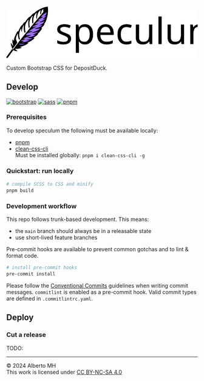 <!-- markdownlint-disable MD041 -->
![speculum logo](speculum.svg "speculum")

Custom Bootstrap CSS for DepositDuck.

## Develop

[![bootstrap](https://img.shields.io/badge/Bootstrap_5-7952B3?logo=bootstrap&logoColor=white)](https://github.com/twbs/bootstrap)
[![sass](https://img.shields.io/badge/Dart_Sass-cf649b?logo=sass&logoColor=white)](https://sass-lang.com/dart-sass/)
[![pnpm](https://img.shields.io/badge/pnpm-4e4e4e?logo=pnpm&logoColor=f69220)](https://sass-lang.com/dart-sass/)

### Prerequisites

To develop speculum the following must be available locally:

- [pnpm](https://pnpm.io/installation)
- [clean-css-cli](https://www.npmjs.com/package/clean-css-cli)  
  Must be installed globally: `pnpm i clean-css-cli -g`

### Quickstart: run locally

```sh
# compile SCSS to CSS and minify
pnpm build
```

### Development workflow

This repo follows trunk-based development. This means:

- the `main` branch should always be in a releasable state
- use short-lived feature branches

Pre-commit hooks are available to prevent common gotchas and to lint & format code.

```sh
# install pre-commit hooks
pre-commit install
```

Please follow the [Conventional Commits](https://www.conventionalcommits.org/en/v1.0.0/)
guidelines when writing commit messages.
`commitlint` is enabled as a pre-commit hook. Valid commit types are defined in `.commitlintrc.yaml`.

## Deploy

### Cut a release

TODO:

---

&copy; 2024 Alberto MH  
This work is licensed under [CC BY-NC-SA 4.0](https://creativecommons.org/licenses/by-nc-sa/4.0/)
